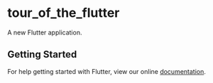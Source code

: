 # tour_of_the_flutter

A new Flutter application.

## Getting Started

For help getting started with Flutter, view our online
[documentation](https://flutter.io/).
